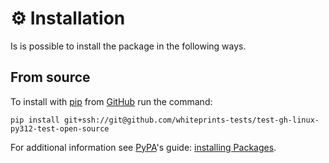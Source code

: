 <!--
SPDX-FileCopyrightText: © 2024 Romain Brault <mail@romainbrault.com>

SPDX-License-Identifier: CC-BY-4.0
-->

# ⚙️ Installation

Is is possible to install the package in the following ways.

## From source

To install with [pip] from [GitHub] run the command:

```console
pip install git+ssh://git@github.com/whiteprints-tests/test-gh-linux-py312-test-open-source
```

[GitHub]: https://github.com
[git]: https://git-scm.com/

For additional information see [PyPA]'s guide: [installing Packages](https://packaging.python.org/en/latest/tutorials/installing-packages).

[PyPA]: https://www.pypa.io/en/latest/
[pip]: https://pip.pypa.io/en/stable/
